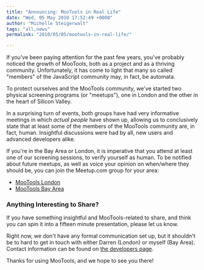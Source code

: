 ```yaml
---
title: "Announcing: MooTools in Real Life"
date: "Wed, 05 May 2010 17:52:49 +0000"
author: "Michelle Steigerwalt"
tags: "all,news"
permalink: "2010/05/05/mootools-in-real-life/"

---
```

If you've been paying attention for the past few years, you've probably noticed the growth of MooTools, both as a project and as a thriving community.  Unfortunately, it has come to light that many so called "members" of the JavaScript community may, in fact, be automata.

To protect ourselves and the MooTools community, we've started two physical screening programs (or "meetups"), one in London and the other in the heart of Silicon Valley.

In a surprising turn of events, both groups have had very informative meetings in which *actual people* have shown up, allowing us to conclusively state that at least some of the members of the MooTools community are, in fact, human.  Insightful discussions were had by all, new users and advanced developers alike.

If you're in the Bay Area or London, it is imperative that you attend at least one of our screening sessions, to verify yourself as human.  To be notified about future meetups, as well as voice your opinion on when/where they should be, you can join the Meetup.com group for your area:

* [MooTools London](http://www.meetup.com/MooToolsLondon/)
* [MooTools Bay Area](http://www.meetup.com/MooToolsBayArea/)

<h3>Anything Interesting to Share?</h3>

If you have something insightful and MooTools-related to share, and think you can spin it into a fifteen minute presentation, please let us know.

Right now, we don't have any formal communication set up, but it shouldn't be to hard to get in touch with either Darren (London) or myself (Bay Area).  Contact information can be found on [the developers page](http://mootools.net/developers).

Thanks for using MooTools, and we hope to see you there!